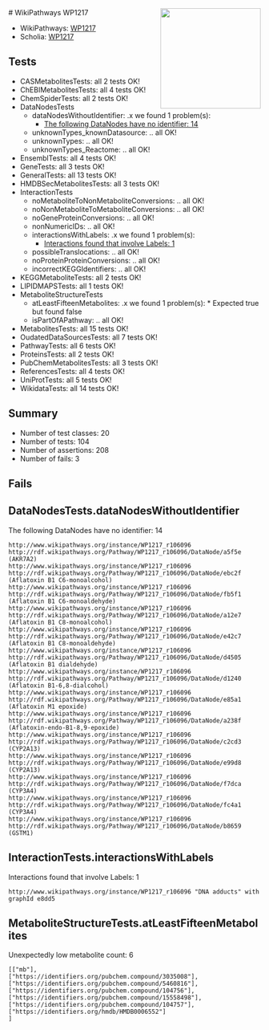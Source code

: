 <img style="float: right; width: 200px" src="https://upload.wikimedia.org/wikipedia/commons/thumb/8/83/Wplogo_with_text_500.png/640px-Wplogo_with_text_500.png" />
# WikiPathways WP1217

* WikiPathways: [WP1217](https://new.wikipathways.org/pathways/WP1217)
* Scholia: [WP1217](https://scholia.toolforge.org/wikipathways/WP1217)
## Tests
* CASMetabolitesTests: all 2 tests OK!
* ChEBIMetabolitesTests: all 4 tests OK!
* ChemSpiderTests: all 2 tests OK!
* DataNodesTests
    * dataNodesWithoutIdentifier: .x we found 1 problem(s):
        * [The following DataNodes have no identifier: 14](#8792c494)
    * unknownTypes_knownDatasource: .. all OK!
    * unknownTypes: .. all OK!
    * unknownTypes_Reactome: .. all OK!
* EnsemblTests: all 4 tests OK!
* GeneTests: all 3 tests OK!
* GeneralTests: all 13 tests OK!
* HMDBSecMetabolitesTests: all 3 tests OK!
* InteractionTests
    * noMetaboliteToNonMetaboliteConversions: .. all OK!
    * noNonMetaboliteToMetaboliteConversions: .. all OK!
    * noGeneProteinConversions: .. all OK!
    * nonNumericIDs: .. all OK!
    * interactionsWithLabels: .x we found 1 problem(s):
        * [Interactions found that involve Labels: 1](#630d2678)
    * possibleTranslocations: .. all OK!
    * noProteinProteinConversions: .. all OK!
    * incorrectKEGGIdentifiers: .. all OK!
* KEGGMetaboliteTests: all 2 tests OK!
* LIPIDMAPSTests: all 1 tests OK!
* MetaboliteStructureTests
    * atLeastFifteenMetabolites: .x we found 1 problem(s):
            * Expected true but found false
    * isPartOfAPathway: .. all OK!
* MetabolitesTests: all 15 tests OK!
* OudatedDataSourcesTests: all 7 tests OK!
* PathwayTests: all 6 tests OK!
* ProteinsTests: all 2 tests OK!
* PubChemMetabolitesTests: all 3 tests OK!
* ReferencesTests: all 4 tests OK!
* UniProtTests: all 5 tests OK!
* WikidataTests: all 14 tests OK!


## Summary

* Number of test classes: 20
* Number of tests: 104
* Number of assertions: 208
* Number of fails: 3

## Fails

<a name="8792c494" />

## DataNodesTests.dataNodesWithoutIdentifier

The following DataNodes have no identifier: 14
```
http://www.wikipathways.org/instance/WP1217_r106096 http://rdf.wikipathways.org/Pathway/WP1217_r106096/DataNode/a5f5e (AKR7A2)
http://www.wikipathways.org/instance/WP1217_r106096 http://rdf.wikipathways.org/Pathway/WP1217_r106096/DataNode/ebc2f (Aflatoxin B1 C6-monoalcohol)
http://www.wikipathways.org/instance/WP1217_r106096 http://rdf.wikipathways.org/Pathway/WP1217_r106096/DataNode/fb5f1 (Aflatoxin B1 C6-monoaldehyde)
http://www.wikipathways.org/instance/WP1217_r106096 http://rdf.wikipathways.org/Pathway/WP1217_r106096/DataNode/a12e7 (Aflatoxin B1 C8-monoalcohol)
http://www.wikipathways.org/instance/WP1217_r106096 http://rdf.wikipathways.org/Pathway/WP1217_r106096/DataNode/e42c7 (Aflatoxin B1 C8-monoaldehyde)
http://www.wikipathways.org/instance/WP1217_r106096 http://rdf.wikipathways.org/Pathway/WP1217_r106096/DataNode/d4505 (Aflatoxin B1 dialdehyde)
http://www.wikipathways.org/instance/WP1217_r106096 http://rdf.wikipathways.org/Pathway/WP1217_r106096/DataNode/d1240 (Aflatoxin B1-6,8-dialcohol)
http://www.wikipathways.org/instance/WP1217_r106096 http://rdf.wikipathways.org/Pathway/WP1217_r106096/DataNode/e85a1 (Aflatoxin M1 epoxide)
http://www.wikipathways.org/instance/WP1217_r106096 http://rdf.wikipathways.org/Pathway/WP1217_r106096/DataNode/a238f (Aflatoxin-endo-B1-8,9-epoxide)
http://www.wikipathways.org/instance/WP1217_r106096 http://rdf.wikipathways.org/Pathway/WP1217_r106096/DataNode/c2cd3 (CYP2A13)
http://www.wikipathways.org/instance/WP1217_r106096 http://rdf.wikipathways.org/Pathway/WP1217_r106096/DataNode/e99d8 (CYP2A13)
http://www.wikipathways.org/instance/WP1217_r106096 http://rdf.wikipathways.org/Pathway/WP1217_r106096/DataNode/f7dca (CYP3A4)
http://www.wikipathways.org/instance/WP1217_r106096 http://rdf.wikipathways.org/Pathway/WP1217_r106096/DataNode/fc4a1 (CYP3A4)
http://www.wikipathways.org/instance/WP1217_r106096 http://rdf.wikipathways.org/Pathway/WP1217_r106096/DataNode/b8659 (GSTM1)
```

<a name="630d2678" />

## InteractionTests.interactionsWithLabels

Interactions found that involve Labels: 1
```
http://www.wikipathways.org/instance/WP1217_r106096 "DNA adducts" with graphId e8dd5
```

<a name="6d429199" />

## MetaboliteStructureTests.atLeastFifteenMetabolites

Unexpectedly low metabolite count: 6

```
[["mb"],
["https://identifiers.org/pubchem.compound/3035008"],
["https://identifiers.org/pubchem.compound/5460816"],
["https://identifiers.org/pubchem.compound/104756"],
["https://identifiers.org/pubchem.compound/15558498"],
["https://identifiers.org/pubchem.compound/104757"],
["https://identifiers.org/hmdb/HMDB0006552"]
]
```

